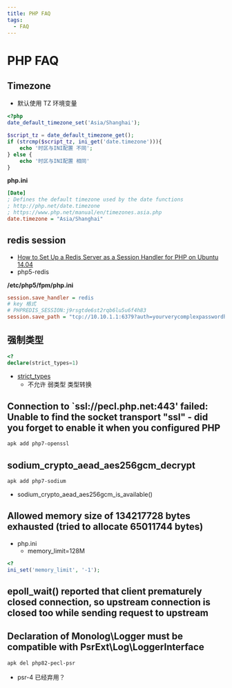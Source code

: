 ```yaml
---
title: PHP FAQ
tags:
  - FAQ
---
```


# PHP FAQ

## Timezone

- 默认使用 TZ 环境变量

```php
<?php
date_default_timezone_set('Asia/Shanghai');

$script_tz = date_default_timezone_get();
if (strcmp($script_tz, ini_get('date.timezone'))){
    echo '时区与INI配置 不同';
} else {
    echo '时区与INI配置 相同'
}
```

**php.ini**

```ini
[Date]
; Defines the default timezone used by the date functions
; http://php.net/date.timezone
; https://www.php.net/manual/en/timezones.asia.php
date.timezone = "Asia/Shanghai"
```

## redis session

- [How to Set Up a Redis Server as a Session Handler for PHP on Ubuntu 14.04](https://www.digitalocean.com/community/tutorials/how-to-set-up-a-redis-server-as-a-session-handler-for-php-on-ubuntu-14-04)
- php5-redis

**/etc/php5/fpm/php.ini**

```ini
session.save_handler = redis
# key 格式
# PHPREDIS_SESSION:j9rsgtde6st2rqb6lu5u6f4h83
session.save_path = "tcp://10.10.1.1:6379?auth=yourverycomplexpasswordhere"
```

## 强制类型

```php
<?
declare(strict_types=1)
```

- [strict_types](https://www.php.net/manual/en/language.types.declarations.php#language.types.declarations.strict)
  - 不允许 弱类型 类型转换

## Connection to `ssl://pecl.php.net:443' failed: Unable to find the socket transport "ssl" - did you forget to enable it when you configured PHP


```bash
apk add php7-openssl
```

<!--
```init php.ini
extension=php_openssl.dll
```
-->

## sodium_crypto_aead_aes256gcm_decrypt

```bash
apk add php7-sodium
```

-  sodium_crypto_aead_aes256gcm_is_available()

## Allowed memory size of 134217728 bytes exhausted (tried to allocate 65011744 bytes)

- php.ini
  - memory_limit=128M

```php
<?
ini_set('memory_limit', '-1');
```

## epoll_wait() reported that client prematurely closed connection, so upstream connection is closed too while sending request to upstream

## Declaration of Monolog\Logger must be compatible with PsrExt\Log\LoggerInterface

```bash
apk del php82-pecl-psr
```

- psr-4 已经弃用？
